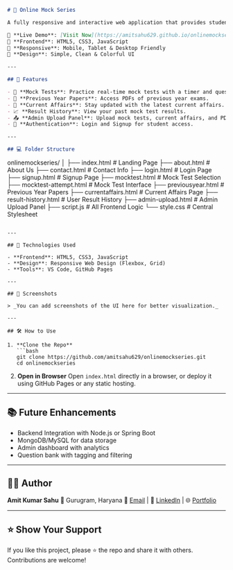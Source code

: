 ```markdown
# 🎯 Online Mock Series

A fully responsive and interactive web application that provides students with an online platform to take mock tests, view results, explore current affairs, and access previous year question papers. Designed for competitive exam preparation with an admin upload panel and clean UI.

🚀 **Live Demo**: [Visit Now](https://amitsahu629.github.io/onlinemockseries/)  
📁 **Frontend**: HTML5, CSS3, JavaScript  
📱 **Responsive**: Mobile, Tablet & Desktop Friendly  
🎨 **Design**: Simple, Clean & Colorful UI  

---

## 📌 Features

- 📝 **Mock Tests**: Practice real-time mock tests with a timer and question navigation.
- 📜 **Previous Year Papers**: Access PDFs of previous year exams.
- 📅 **Current Affairs**: Stay updated with the latest current affairs.
- 📈 **Result History**: View your past mock test results.
- 📤 **Admin Upload Panel**: Upload mock tests, current affairs, and PDFs via an HTML form.
- 🔐 **Authentication**: Login and Signup for student access.

---

## 💻 Folder Structure

```

onlinemockseries/
│
├── index.html               # Landing Page
├── about.html               # About Us
├── contact.html             # Contact Info
├── login.html               # Login Page
├── signup.html              # Signup Page
├── mocktest.html            # Mock Test Selection
├── mocktest-attempt.html    # Mock Test Interface
├── previousyear.html        # Previous Year Papers
├── currentaffairs.html      # Current Affairs Page
├── result-history.html      # User Result History
├── admin-upload.html        # Admin Upload Panel
├── script.js                # All Frontend Logic
└── style.css                # Central Stylesheet

````

---

## 🧰 Technologies Used

- **Frontend**: HTML5, CSS3, JavaScript
- **Design**: Responsive Web Design (Flexbox, Grid)
- **Tools**: VS Code, GitHub Pages

---

## 📸 Screenshots

> _You can add screenshots of the UI here for better visualization._

---

## 🛠 How to Use

1. **Clone the Repo**  
   ```bash
   git clone https://github.com/amitsahu629/onlinemockseries.git
   cd onlinemockseries
````

2. **Open in Browser**
   Open `index.html` directly in a browser, or deploy it using GitHub Pages or any static hosting.

---

## 📚 Future Enhancements

* Backend Integration with Node.js or Spring Boot
* MongoDB/MySQL for data storage
* Admin dashboard with analytics
* Question bank with tagging and filtering

---

## 🙋‍♂️ Author

**Amit Kumar Sahu**
📍 Gurugram, Haryana
📧 [Email](mailto:amitsahu629@gmail.com) | 🔗 [LinkedIn](https://www.linkedin.com/in/amitsahu629) | 🌐 [Portfolio](https://amitsahu629.github.io/portfolio/)

---

## ⭐️ Show Your Support

If you like this project, please ⭐ the repo and share it with others. Contributions are welcome!

```

